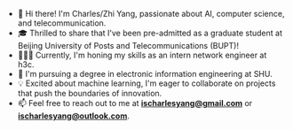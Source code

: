 - 👋 Hi there! I'm Charles/Zhi Yang, passionate about AI, computer science, and telecommunication.  
- 🎓 Thrilled to share that I've been pre-admitted as a graduate student at Beijing University of Posts and Telecommunications (BUPT)!  
- 👨🏻‍💻 Currently, I'm honing my skills as an intern network engineer at h3c.  
- 🌱 I'm pursuing a degree in electronic information engineering at SHU.  
- 💡 Excited about machine learning, I'm eager to collaborate on projects that push the boundaries of innovation.  
- 📫 Feel free to reach out to me at **ischarlesyang@gmail.com** or **ischarlesyang@outlook.com**.  
